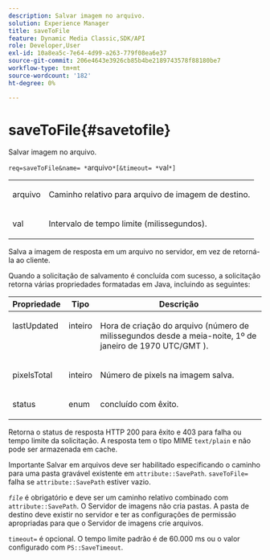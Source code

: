 ```yaml
---
description: Salvar imagem no arquivo.
solution: Experience Manager
title: saveToFile
feature: Dynamic Media Classic,SDK/API
role: Developer,User
exl-id: 10a8ea5c-7e64-4d99-a263-779f08ea6e37
source-git-commit: 206e4643e3926cb85b4be2189743578f88180be7
workflow-type: tm+mt
source-wordcount: '182'
ht-degree: 0%

---
```


# saveToFile{#savetofile}

Salvar imagem no arquivo.

`req=saveToFile&name= *`arquivo`*[&timeout= *`val`*]`

<table id="simpletable_5674FD9655FE4CDDB0E5DC8655890A66"> 
 <tr class="strow"> 
  <td class="stentry"> <p><span class="varname"> arquivo</span> </p> </td> 
  <td class="stentry"> <p>Caminho relativo para arquivo de imagem de destino. </p></td> 
 </tr> 
 <tr class="strow"> 
  <td class="stentry"> <p><span class="varname"> val</span> </p></td> 
  <td class="stentry"> <p>Intervalo de tempo limite (milissegundos). </p></td> 
 </tr> 
</table>

Salva a imagem de resposta em um arquivo no servidor, em vez de retorná-la ao cliente.

Quando a solicitação de salvamento é concluída com sucesso, a solicitação retorna várias propriedades formatadas em Java, incluindo as seguintes:

<table id="table_8BA8F75A0B7241BAB9B4359F97C21137"> 
 <thead> 
  <tr> 
   <th class="entry"> <b> Propriedade</b> </th> 
   <th class="entry"> <b> Tipo</b> </th> 
   <th class="entry"> <b> Descrição</b> </th> 
  </tr> 
 </thead>
 <tbody> 
  <tr valign="top"> 
   <td> <p> <span class="codeph">lastUpdated</span> </p> </td> 
   <td> <p> inteiro </p> </td> 
   <td> <p>Hora de criação do arquivo (número de milissegundos desde a meia-noite, 1º de janeiro de 1970 UTC/GMT ). </p> </td> 
  </tr> 
  <tr valign="top"> 
   <td> <p> <span class="codeph"> pixelsTotal</span> </p> </td> 
   <td> <p> inteiro </p> </td> 
   <td> <p> Número de pixels na imagem salva. </p> </td> 
  </tr> 
  <tr valign="top"> 
   <td> <p> <span class="codeph"> status</span> </p> </td> 
   <td> <p> enum </p> </td> 
   <td> <p> <span class="codeph"> concluído</span> com êxito. </p> </td> 
  </tr> 
 </tbody> 
</table>

Retorna o status de resposta HTTP 200 para êxito e 403 para falha ou tempo limite da solicitação. A resposta tem o tipo MIME `text/plain` e não pode ser armazenada em cache.

Importante Salvar em arquivos deve ser habilitado especificando o caminho para uma pasta gravável existente em `attribute::SavePath`. `saveToFile=` falha se `attribute::SavePath` estiver vazio.

*`file`* é obrigatório e deve ser um caminho relativo combinado com `attribute::SavePath`. O Servidor de imagens não cria pastas. A pasta de destino deve existir no servidor e ter as configurações de permissão apropriadas para que o Servidor de imagens crie arquivos.

`timeout=` é opcional. O tempo limite padrão é de 60.000 ms ou o valor configurado com `PS::SaveTimeout`.
